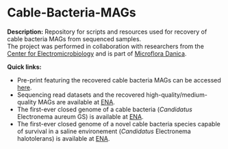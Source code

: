# Cable-Bacteria-MAGs

**Description:**
Repository for scripts and resources used for recovery of cable bacteria MAGs from sequenced samples. <br/>
The project was performed in collaboration with researchers from the [Center for Electromicrobiology](https://bio.au.dk/forskning/forskningscentre/center-for-elektromikrobiologi-cem/) and is part of [Microflora Danica](https://www.en.engineering.aau.dk/Cases/Microflora-Danica/).

**Quick links:**
* Pre-print featuring the recovered cable bacteria MAGs can be accessed [here](https://www.biorxiv.org/content/10.1101/2022.10.26.513921v1).
* Sequencing read datasets and the recovered high-quality/medium-quality MAGs are available at [ENA](https://www.ebi.ac.uk/ena/browser/view/PRJEB52550).
* The first-ever closed genome of a cable bacteria (*Candidatus* Electronema aureum GS) is available at [ENA](https://www.ebi.ac.uk/ena/browser/api/fasta/GCA_942492785.1?download=true&gzip=true).
* The first-ever closed genome of a novel cable bacteria species capable of survival in a saline environement (*Candidatus* Electronema halotolerans) is available at [ENA](https://www.ebi.ac.uk/ena/browser/view/ERS11967999).
<br/>
